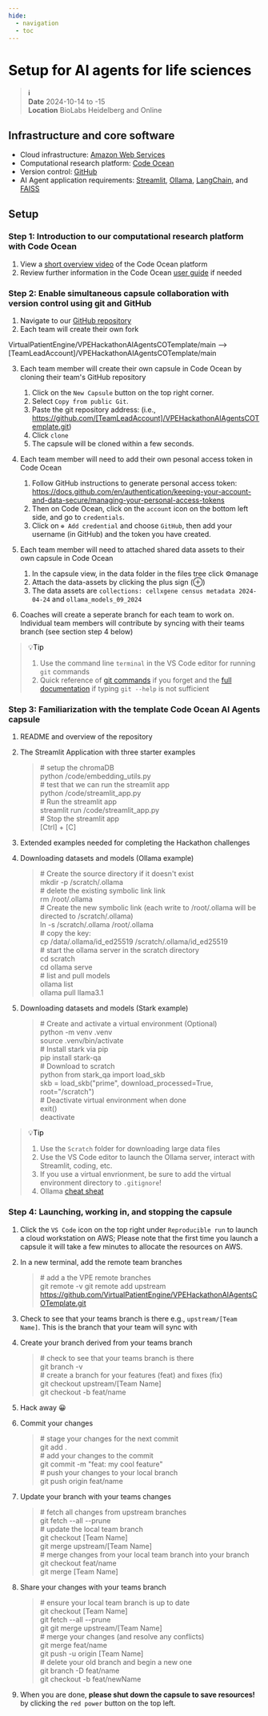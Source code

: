 ```yaml
---
hide:
  - navigation
  - toc
---
```


# <font color=black>Setup for AI agents for life sciences</font>
> <font color=black>ℹ️</font><br>
> **Date** 2024-10-14 to -15<br>
> **Location** BioLabs Heidelberg and Online<br>

## Infrastructure and core software
- Cloud infrastructure: [Amazon Web Services](https://aws.amazon.com/de/)
- Computational research platform: [Code Ocean](https://codeocean.com/)
- Version control: [GitHub](https://github.com/VirtualPatientEngine)
- AI Agent application requirements: [Streamlit](https://streamlit.io/), [Ollama](https://ollama.com/), [LangChain](https://www.langchain.com/), and [FAISS](https://github.com/facebookresearch/faiss)

## Setup
### Step 1: Introduction to our computational research platform with Code Ocean
1. View a [short overview video](https://www.youtube.com/watch?v=k_qddEpTEjo) of the Code Ocean platform
2. Review further information in the Code Ocean [user guide](https://docs.codeocean.com/user-guide) if needed

### Step 2: Enable simultaneous capsule collaboration with version control using git and GitHub
1. Navigate to our [GitHub repository](https://github.com/VirtualPatientEngine/VPEHackathonAIAgentsCOTemplate)
2. Each team will create their own fork

VirtualPatientEngine/VPEHackathonAIAgentsCOTemplate/main --> [TeamLeadAccount]/VPEHackathonAIAgentsCOTemplate/main

3. Each team member will create their own capsule in Code Ocean by cloning their team's GitHub repository

    1. Click on the `New Capsule` button on the top right corner.
    2. Select `Copy from public Git`.
    3. Paste the git repository address: (i.e., https://github.com/[TeamLeadAccount]/VPEHackathonAIAgentsCOTemplate.git)
    4. Click `clone`
    5. The capsule will be cloned within a few seconds.

4. Each team member will need to add their own pesonal access token in Code Ocean

    1. Follow GitHub instructions to generate personal access token: https://docs.github.com/en/authentication/keeping-your-account-and-data-secure/managing-your-personal-access-tokens
    2. Then on Code Ocean, click on the `account` icon on the bottom left side, and go to `credentials`.
    3. Click on `⊕ Add credential` and choose `GitHub`, then add your username (in GitHub) and the token you have created.

5. Each team member will need to attached shared data assets to their own capsule in Code Ocean

    1. In the capsule view, in the data folder in the files tree click ⚙️manage
    2. Attach the data-assets by clicking the plus sign (⊕)
    3. The data assets are `collections: cellxgene census metadata 2024-04-24` and `ollama_models_09_2024`

6. Coaches will create a seperate branch for each team to work on. Individual team members will contribute by syncing with their teams branch (see section step 4 below)

> <font color=black>💡Tip</font><br>
> 1. Use the command line `terminal` in the VS Code editor for running `git` commands <br>
> 2. Quick reference of [git commands](https://www.geeksforgeeks.org/git-cheat-sheet/) if you forget and the [full documentation](https://git-scm.com/docs/git) if typing `git --help` is not sufficient

### Step 3: Familiarization with the template Code Ocean AI Agents capsule
1. README and overview of the repository
2. The Streamlit Application with three starter examples

    > \# setup the chromaDB<br>
    > python /code/embedding_utils.py<br>
    > \# test that we can run the streamlit app<br>
    > python /code/streamlit_app.py<br>
    > \# Run the streamlit app<br>
    > streamlit run /code/streamlit_app.py<br>
    > \# Stop the streamlit app<br>
    > [Ctrl] + [C]

3. Extended examples needed for completing the Hackathon challenges
4. Downloading datasets and models (Ollama example)

    > \# Create the source directory if it doesn't exist<br>
    > mkdir -p /scratch/.ollama<br>
    > \# delete the existing symbolic link link<br>
    > rm /root/.ollama<br>
    > \# Create the new symbolic link (each write to /root/.ollama will be directed to /scratch/.ollama)<br>
    > ln -s  /scratch/.ollama /root/.ollama<br>
    > \# copy the key:<br>
    > cp /data/.ollama/id_ed25519 /scratch/.ollama/id_ed25519<br>
    > \# start the ollama server in the scratch directory<br>
    > cd scratch<br>
    > cd ollama serve<br>
    > \# list and pull models<br>
    > ollama list<br>
    > ollama pull llama3.1<br>

5. Downloading datasets and models (Stark example)

    > \# Create and activate a virtual environment (Optional)<br>
    > python -m venv .venv<br>
    > source .venv/bin/activate<br>
    > \# Install stark via pip<br>
    > pip install stark-qa<br>
    > \# Download to scratch<br>
    > python
    > from stark_qa import load_skb<br>
    > skb = load_skb("prime", download_processed=True, root="/scratch")<br>
    > \# Deactivate virtual environment when done<br>
    > exit()<br>
    > deactivate<br>

> <font color=black>💡Tip</font><br>
> 1. Use the `Scratch` folder for downloading large data files<br>
> 2. Use the VS Code editor to launch the Ollama server, interact with Streamlit, coding, etc.<br>
> 3. If you use a virtual envrionment, be sure to add the virtual environment directory to `.gitignore`!<br>
> 4. Ollama [cheat sheat](https://secretdatascientist.com/ollama-cheatsheet/)<br>

### Step 4: Launching, working in, and stopping the capsule
1. Click the `VS Code` icon on the top right under `Reproducible run` to launch a cloud workstation on AWS; Please note that the first time you launch a capsule it will take a few minutes to allocate the resources on AWS.
2. In a new terminal, add the remote team branches

    > \# add a the VPE remote branches<br>
    > git remote -v
    > git remote add upstream https://github.com/VirtualPatientEngine/VPEHackathonAIAgentsCOTemplate.git

2. Check to see that your teams branch is there e.g., `upstream/[Team Name]`. This is the branch that your team will sync with
3. Create your branch derived from your teams branch

    > \# check to see that your teams branch is there<br>
    > git branch -v<br>
    > \# create a branch for your features (feat) and fixes (fix)<br>
    > git checkout upstream/[Team Name]<br>
    > git checkout -b feat/name<br>

3. Hack away 😀
4. Commit your changes

    > \# stage your changes for the next commit<br>
    > git add .<br>
    > \# add your changes to the commit<br>
    > git commit -m "feat: my cool feature"<br>
    > \# push your changes to your local branch<br>
    > git push origin feat/name<br>

5. Update your branch with your teams changes

    > \# fetch all changes from upstream branches<br>
    > git fetch --all --prune<br>
    > \# update the local team branch<br>
    > git checkout [Team Name]<br>
    > git merge upstream/[Team Name]<br>
    > \# merge changes from your local team branch into your branch<br>
    > git checkout feat/name<br>
    > git merge [Team Name]<br>

6. Share your changes with your teams branch

    > \# ensure your local team branch is up to date<br>
    > git checkout [Team Name]<br>
    > git fetch --all --prune<br>
    > git git merge upstream/[Team Name]<br>
    > \# merge your changes (and resolve any conflicts)<br>
    > git merge feat/name<br>
    > git push -u origin [Team Name]<br>
    > \# delete your old branch and begin a new one<br>
    > git branch -D feat/name<br>
    > git checkout -b feat/newName<br>

7. When you are done, **please shut down the capsule to save resources!** by clicking the `red power` button on the top left.